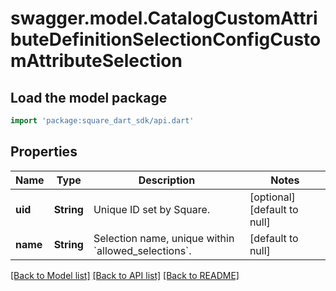 # swagger.model.CatalogCustomAttributeDefinitionSelectionConfigCustomAttributeSelection

## Load the model package
```dart
import 'package:square_dart_sdk/api.dart'
```

## Properties
Name | Type | Description | Notes
------------ | ------------- | ------------- | -------------
**uid** | **String** | Unique ID set by Square. | [optional] [default to null]
**name** | **String** | Selection name, unique within &#x60;allowed_selections&#x60;. | [default to null]

[[Back to Model list]](../README.md#documentation-for-models) [[Back to API list]](../README.md#documentation-for-api-endpoints) [[Back to README]](../README.md)

